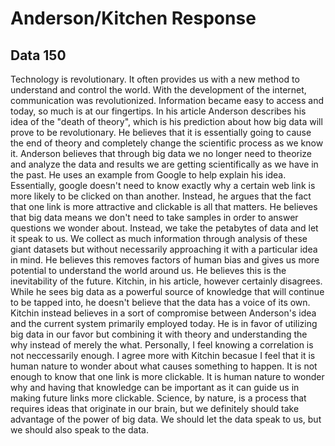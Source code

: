 # Anderson/Kitchen Response 
## Data 150

Technology is revolutionary. It often provides us with a new method to understand and control the world. With the development of the internet, communication was revolutionized. Information became easy to access and today, so much is at our fingertips. In his article Anderson describes his idea of the "death of theory", which is his prediction about how big data will prove to be revolutionary. He believes that it is essentially going to cause the end of theory and completely change the scientific process as we know it. Anderson believes that through big data we no longer need to theorize and analyze the data and results we are getting scientifically as we have in the past. He uses an example from Google to help explain his idea. Essentially, google doesn't need to know exactly why a certain web link is more likely to be clicked on than another. Instead, he argues that the fact that one link is more attractive and clickable is all that matters. He believes that big data means we don't need to take samples in order to answer questions we wonder about. Instead, we take the petabytes of data and let it speak to us. We collect as much information through analysis of these giant datasets but without necessarily approaching it with a particular idea in mind. He believes this removes factors of human bias and gives us more potential to understand the world around us. He believes this is the inevitability of the future. Kitchin, in his article, however certainly disagrees. While he sees big data as a powerful source of knowledge that will continue to be tapped into, he doesn't believe that the data has a voice of its own. Kitchin instead believes in a sort of compromise between Anderson's idea and the current system primarily employed today. He is in favor of utilizing big data in our favor but combining it with theory and understanding the why instead of merely the what. Personally, I feel knowing a correlation is not neccessarily enough. I agree more with Kitchin becasue I feel that it is human nature to wonder about what causes something to happen. It is not enough to know that one link is more clickable. It is human nature to wonder why and having that knowledge can be important as it can guide us in making future links more clickable. Science, by nature, is a process that requires ideas that originate in our brain, but we definitely should take advantage of the power of big data. We should let the data speak to us, but we should also speak to the data. 
